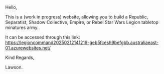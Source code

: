 Hello,

This is a (work in progress) website, allowing you to build a Republic, Separatist, Shadow Collective, Empire, or Rebel Star Wars Legion tabletop minatures army.

It can be accessed through this link: https://legioncommand20250212141219-geb5fcesh9befgbb.australiaeast-01.azurewebsites.net/

Kind Regards,

Lawson.
